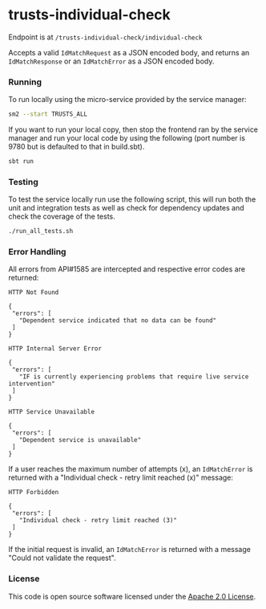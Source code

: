 
# trusts-individual-check

Endpoint is at `/trusts-individual-check/individual-check`

Accepts a valid `IdMatchRequest` as a JSON encoded body, and returns an `IdMatchResponse` or an `IdMatchError` as a JSON encoded body.

### Running

To run locally using the micro-service provided by the service manager:

```bash
sm2 --start TRUSTS_ALL
```

If you want to run your local copy, then stop the frontend ran by the service manager and run your local code by using the following (port number is 9780 but is defaulted to that in build.sbt).

```bash
sbt run
```

### Testing
To test the service locally run use the following script, this will run both the unit and integration tests as well as check for dependency updates and check the coverage of the tests.

```bash
./run_all_tests.sh
```

### Error Handling

All errors from API#1585 are intercepted and respective error codes are returned:

```
HTTP Not Found

{
 "errors": [
   "Dependent service indicated that no data can be found"
 ]
}
```

```
HTTP Internal Server Error

{
 "errors": [
   "IF is currently experiencing problems that require live service intervention"
 ]
}
```

```
HTTP Service Unavailable

{
 "errors": [
   "Dependent service is unavailable"
 ]
}
```


If a user reaches the maximum number of attempts (x), an `IdMatchError` is returned with a "Individual check - retry limit reached (x)" message:

```
HTTP Forbidden

{
 "errors": [
   "Individual check - retry limit reached (3)"
 ]
}
```

If the initial request is invalid, an `IdMatchError` is returned with a message "Could not validate the request".

### License

This code is open source software licensed under the [Apache 2.0 License]("http://www.apache.org/licenses/LICENSE-2.0.html").
